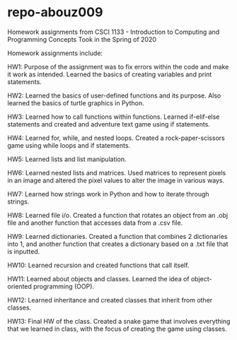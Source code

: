 # repo-abouz009
Homework assignments from CSCI 1133 - Introduction to Computing and Programming Concepts
Took in the Spring of 2020

Homework assignments include:

  HW1: Purpose of the assignment was to fix errors within the code and make it work as intended. Learned the basics of creating variables and print statements.
  
  HW2: Learned the basics of user-defined functions and its purpose. Also learned the basics of turtle graphics in Python.
  
  HW3: Learned how to call functions within functions. Learned if-elif-else statements and created and adventure text game using if statements.
  
  HW4: Learned for, while, and nested loops. Created a rock-paper-scissors game using while loops and if statements.
  
  HW5: Learned lists and list manipulation.
  
  HW6: Learned nested lists and matrices. Used matrices to represent pixels in an image and altered the pixel values to alter the image in various ways.
  
  HW7: Learned how strings work in Python and how to iterate through strings.
  
  HW8: Learned file i/o. Created a function that rotates an object from an .obj file and another function that accesses data from a .csv file.
  
  HW9: Learned dictionaries. Created a function that combines 2 dictionaries into 1, and another function that creates a dictionary based on a .txt file that is inputted.
  
  HW10: Learned recursion and created functions that call itself.
  
  HW11: Learned about objects and classes. Learned the idea of object-oriented programming (OOP).
  
  HW12: Learned inheritance and created classes that inherit from other classes.
  
  HW13: Final HW of the class. Created a snake game that involves everything that we learned in class, with the focus of creating the game using classes.
